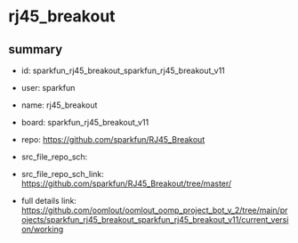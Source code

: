 # rj45_breakout
 
## summary 
* id: sparkfun_rj45_breakout_sparkfun_rj45_breakout_v11
* user: sparkfun
* name: rj45_breakout
* board: sparkfun_rj45_breakout_v11
* repo: https://github.com/sparkfun/RJ45_Breakout



* src_file_repo_sch: 
* src_file_repo_sch_link: https://github.com/sparkfun/RJ45_Breakout/tree/master/
* full details link: https://github.com/oomlout/oomlout_oomp_project_bot_v_2/tree/main/projects/sparkfun_rj45_breakout_sparkfun_rj45_breakout_v11/current_version/working  







